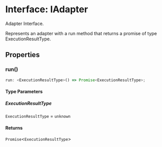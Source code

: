 # Interface: IAdapter

Adapter Interface.

Represents an adapter with a run method that returns a promise of type ExecutionResultType.

## Properties

### run()

```ts
run: <ExecutionResultType>() => Promise<ExecutionResultType>;
```

#### Type Parameters

##### ExecutionResultType

`ExecutionResultType` = `unknown`

#### Returns

`Promise`\<`ExecutionResultType`\>
